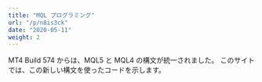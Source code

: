 ```yaml
---
title: "MQL プログラミング"
url: "/p/n8is3ck"
date: "2020-05-11"
weight: 2
---
```


MT4 Build 574 からは、MQL5 と MQL4 の構文が統一されました。
このサイトでは、この新しい構文を使ったコードを示します。

